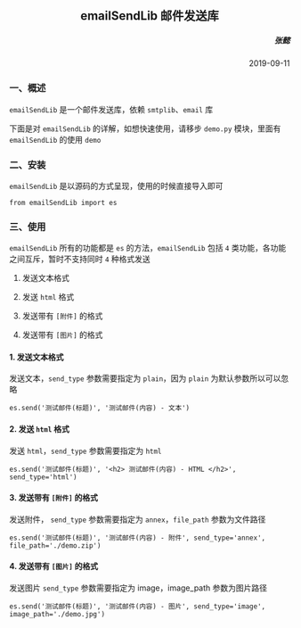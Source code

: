 <h2 align= center> emailSendLib 邮件发送库 </h2>

<h5 align=right> 张懿 </h5>
<p align=right> 2019-09-11 </p>

### 一、概述

`emailSendLib` 是一个邮件发送库，依赖 `smtplib`、`email` 库

下面是对 `emailSendLib` 的详解，如想快速使用，请移步 `demo.py` 模块，里面有 `emailSendLib` 的使用 `demo`

### 二、安装

`emailSendLib` 是以源码的方式呈现，使用的时候直接导入即可

	from emailSendLib import es
    
### 三、使用

`emailSendLib` 所有的功能都是 `es` 的方法，`emailSendLib` 包括 `4` 类功能，各功能之间互斥，暂时不支持同时 `4` 种格式发送

1. 发送文本格式

2. 发送 `html` 格式

3. 发送带有 `[附件]` 的格式

4. 发送带有 `[图片]` 的格式

#### 1. 发送文本格式

发送文本，`send_type` 参数需要指定为 `plain`，因为 `plain` 为默认参数所以可以忽略

	es.send('测试邮件(标题)', '测试邮件(内容) - 文本')
	
#### 2. 发送 `html` 格式

发送 `html`，`send_type` 参数需要指定为 `html`
	
	es.send('测试邮件(标题)', '<h2> 测试邮件(内容) - HTML </h2>', send_type='html')

#### 3. 发送带有 `[附件]` 的格式

发送附件， `send_type` 参数需要指定为 `annex`，`file_path` 参数为文件路径

	es.send('测试邮件(标题)', '测试邮件(内容) - 附件', send_type='annex', file_path='./demo.zip')

#### 4. 发送带有 `[图片]` 的格式

发送图片 `send_type` 参数需要指定为 image，image_path 参数为图片路径

	es.send('测试邮件(标题)', '测试邮件(内容) - 图片', send_type='image', image_path='./demo.jpg')